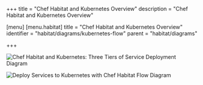 +++
title = "Chef Habitat and Kubernetes Overview"
description = "Chef Habitat and Kubernetes Overview"

[menu]
  [menu.habitat]
    title = "Chef Habitat and Kubernetes Overview"
    identifier = "habitat/diagrams/kubernetes-flow"
    parent = "habitat/diagrams"

+++

![Chef Habitat and Kubernetes: Three Tiers of Service Deployment Diagram](/images/habitat/habitat-and-kubernetes-three-tiers-of-service-deployment.png)

![Deploy Services to Kubernetes with Chef Habitat Flow Diagram](/images/habitat/deploy-services-to-kubernetes-with-habitat-flow.png)
